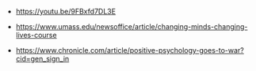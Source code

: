   - https://youtu.be/9FBxfd7DL3E

  - https://www.umass.edu/newsoffice/article/changing-minds-changing-lives-course

  - https://www.chronicle.com/article/positive-psychology-goes-to-war?cid=gen_sign_in